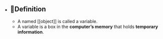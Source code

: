 - ## 📝Definition
	- A named [[object]] is called a variable.
	- A variable is a box in the **computer’s memory** that holds **temporary information**.